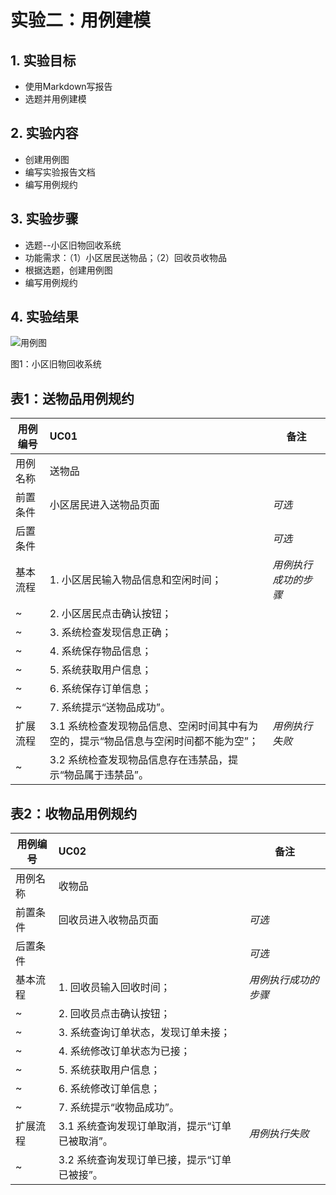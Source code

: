 # 实验二：用例建模


## 1. 实验目标

- 使用Markdown写报告
- 选题并用例建模

## 2. 实验内容

- 创建用例图
- 编写实验报告文档
- 编写用例规约
## 3. 实验步骤

- 选题--小区旧物回收系统
- 功能需求：（1）小区居民送物品；（2）回收员收物品
- 根据选题，创建用例图
- 编写用例规约


## 4. 实验结果

![用例图](./lab2-UseCaseDiagram1.jpg)

图1：小区旧物回收系统

 
 
## 表1：送物品用例规约  

用例编号  | UC01 | 备注  
-|:-|-  
用例名称  | 送物品  |  
前置条件  |  小区居民进入送物品页面   | *可选*   
后置条件  |      | *可选*   
基本流程  | 1. 小区居民输入物品信息和空闲时间；  |*用例执行成功的步骤*    
~| 2. 小区居民点击确认按钮；  |   
~| 3. 系统检查发现信息正确；  |   
~| 4. 系统保存物品信息； |  
~| 5. 系统获取用户信息； | 
~| 6. 系统保存订单信息； | 
~| 7. 系统提示“送物品成功”。 |   
扩展流程  | 3.1 系统检查发现物品信息、空闲时间其中有为空的，提示“物品信息与空闲时间都不能为空”； |*用例执行失败* 
~| 3.2 系统检查发现物品信息存在违禁品，提示“物品属于违禁品”。 | 


## 表2：收物品用例规约  

用例编号  | UC02 | 备注  
-|:-|-  
用例名称  | 收物品  |   
前置条件  |   回收员进入收物品页面   | *可选*   
后置条件  |      | *可选*   
基本流程  | 1. 回收员输入回收时间；  |*用例执行成功的步骤*  
~| 2. 回收员点击确认按钮；  |  
~| 3. 系统查询订单状态，发现订单未接；  |  
~| 4. 系统修改订单状态为已接；   | 
~| 5. 系统获取用户信息；  |   
~| 6. 系统修改订单信息；  |   
~| 7. 系统提示“收物品成功”。 |   
扩展流程  | 3.1 系统查询发现订单取消，提示“订单已被取消”。  |*用例执行失败* 
~| 3.2 系统查询发现订单已接，提示“订单已被接”。  |   
